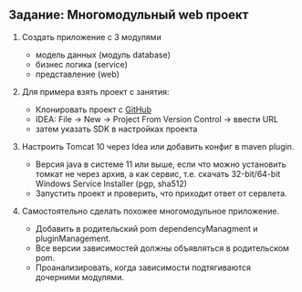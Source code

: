 ## Задание: Многомодульный web проект

1. Создать приложение с 3 модулями
   - модель данных (модуль database)
   - бизнес логика (service)
   - представление (web)

2. Для примера взять проект с занятия:
   - Клонировать проект с [GitHub](https://github.com/AndreiBor/MVC-APP-ITA.git)
   - IDEA: File -> New -> Project From Version Control -> ввести URL 
   - затем указать SDK в настройках проекта

3. Настроить Tomcat 10 через Idea или добавить конфиг в maven plugin.
   - Версия java в системе 11 или выше, если что можно установить томкат не через архив, а как сервис, т.е. скачать 32-bit/64-bit Windows Service Installer (pgp, sha512)
   - Запустить проект и проверить, что приходит ответ от сервлета.

4. Самостоятельно сделать похожее многомодульное приложение.
   - Добавить в родительский pom dependencyManagment и pluginManagement.
   - Все версии зависимостей должны объявляться в родительском pom.
   - Проанализировать, когда зависимости подтягиваются дочерними модулями.

